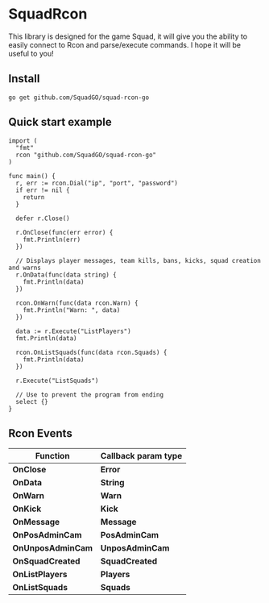 # SquadRcon

This library is designed for the game Squad, it will give you the ability to easily connect to Rcon and parse/execute commands. I hope it will be useful to you!

## Install

```text
go get github.com/SquadGO/squad-rcon-go
```

## Quick start example

```golang
import (
  "fmt"
  rcon "github.com/SquadGO/squad-rcon-go"
)

func main() {
  r, err := rcon.Dial("ip", "port", "password")
  if err != nil {
    return
  }

  defer r.Close()

  r.OnClose(func(err error) {
    fmt.Println(err)
  })

  // Displays player messages, team kills, bans, kicks, squad creation and warns
  r.OnData(func(data string) {
    fmt.Println(data)
  })

  rcon.OnWarn(func(data rcon.Warn) {
    fmt.Println("Warn: ", data)
  })

  data := r.Execute("ListPlayers")
  fmt.Println(data)

  rcon.OnListSquads(func(data rcon.Squads) {
    fmt.Println(data)
  })

  r.Execute("ListSquads")

  // Use to prevent the program from ending
  select {}
}
```

## Rcon Events

| Function            | Callback param type |
| ------------------- | ------------------- |
| **OnClose**         | **Error**           |
| **OnData**          | **String**          |
| **OnWarn**          | **Warn**            |
| **OnKick**          | **Kick**            |
| **OnMessage**       | **Message**         |
| **OnPosAdminCam**   | **PosAdminCam**     |
| **OnUnposAdminCam** | **UnposAdminCam**   |
| **OnSquadCreated**  | **SquadCreated**    |
| **OnListPlayers**   | **Players**         |
| **OnListSquads**    | **Squads**          |
